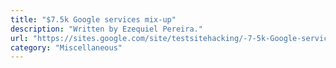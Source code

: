 ```yaml
---
title: "$7.5k Google services mix-up"
description: "Written by Ezequiel Pereira."
url: "https://sites.google.com/site/testsitehacking/-7-5k-Google-services-mix-up"
category: "Miscellaneous"
---
```

